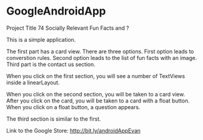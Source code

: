 # GoogleAndroidApp

Project Title
74 Socially Relevant Fun Facts and ? 

This is a simple application.

The first part has a card view. There are three options. First option leads to converstion rules. Second option leads to the list of fun facts with an image. Third part is the contact us section. 

When you click on the first section, you will see a number of TextViews inside a linearLayout.

When you click on the second section, you will be taken to a card view. After you click on the card, you will be taken to a card with a float button. When you click on a float button, a question appears. 

The third section is similar to the first. 

Link to the Google Store: http://bit.ly/androidAppEvan

